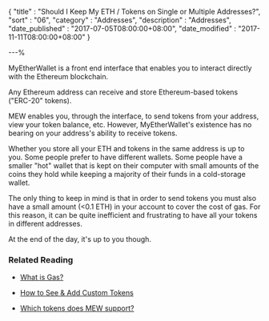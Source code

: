 {
"title"       : "Should I Keep My ETH / Tokens on Single or Multiple Addresses?",
"sort"        : "06",
"category"    : "Addresses",
"description" : "Addresses",
"date_published" : "2017-07-05T08:00:00+08:00",
"date_modified"  : "2017-11-11T08:00:00+08:00"
}

---%


MyEtherWallet is a front end interface that enables you to interact directly with the Ethereum blockchain.

Any Ethereum address can receive and store Ethereum-based tokens ("ERC-20" tokens).

MEW enables you, through the interface, to send tokens from your address, view your token balance, etc. However, MyEtherWallet's existence has no bearing on your address's ability to receive tokens.

Whether you store all your ETH and tokens in the same address is up to you. Some people prefer to have different wallets. Some people have a smaller "hot" wallet that is kept on their computer with small amounts of the coins they hold while keeping a majority of their funds in a cold-storage wallet.

The only thing to keep in mind is that in order to send tokens you must also have a small amount (<0.1 ETH) in your account to cover the cost of gas. For this reason, it can be quite inefficient and frustrating to have all your tokens in different addresses.

At the end of the day, it's up to you though.

### Related Reading

- [What is Gas?](https://myetherwallet.github.io/knowledge-base/gas/what-is-gas-ethereum.html)

- [How to See & Add Custom Tokens](https://myetherwallet.github.io/knowledge-base/send/adding-new-token-and-sending-custom-tokens.html)

- [Which tokens does MEW support?](https://myetherwallet.github.io/knowledge-base/faq/sending-bitcoin-btc-ltc-xmr-to-myetherwallet.html)
